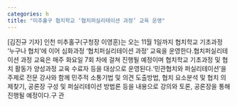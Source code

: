 ```yaml
---
categories: h
title: "미추홀구 협치학교 ‘협치퍼실리테이션 과정’ 교육 운영"
---
```

[김진규 기자] 인천 미추홀구(구청장 이영훈)는 오는 11월 1일까지 협치학교 기초과정 ‘누구나 협치’에 이어 심화과정 ‘협치퍼실리테이션 과정’ 교육을 운영한다.협치퍼실리테이션 과정 교육은 매주 화요일 7회 차에 걸쳐 진행될 예정이며 협치학교 기초과정 및 협치 활동가 양성과정 교육 수료자 등을 대상으로 운영된다.‘민관협치와 퍼실리테이션’을 주제로 전문 강사와 함께 민주적 소통기법 및 의견 도출방법, 협치 요소분석 및 협치 의제찾기, 공론장 구성 및 퍼실리테이션 방법론 등을 내용으로 강의와 토론, 공론장을 통해 진행될 예정이다.구 관